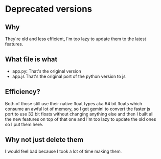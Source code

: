 # Deprecated versions
## Why
They're old and less efficient, I'm too lazy to update them to the latest features.

## What file is what
- app.py: That's the original version
- app.js That's the original port of the python version to js

## Efficiency?
Both of those still use their native float types aka 64 bit floats which consume an awful lot of memory, so I got gemini to convert the faster js port to use 32 bit floats without changing anything else and then I built all the new features on top of that one and I'm too lazy to update the old ones so I put them here.

## Why not just delete them
I would feel bad because I took a lot of time making them.